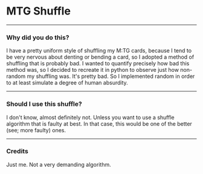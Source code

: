 # MTG Shuffle

***

### Why did you do this?

I have a pretty uniform style of shuffling my M:TG cards, because I tend to be very nervous about denting or bending a card, so I adopted a method of shuffling that is probably bad.
I wanted to quantify precisely how bad this method was, so I decided to recreate it in python to observe just how non-random my shuffling was. It's pretty bad. So I implemented random in order to at least simulate a degree of human absurdity.

***

### Should I use this shuffle?
I don't know, almost definitely not. Unless you want to use a shuffle algorithm that is faulty at best. In that case, this would be one of the better (see; more faulty) ones.

***

### Credits
Just me. Not a very demanding algorithm.
